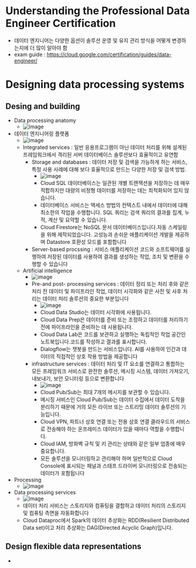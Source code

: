 # Understanding the Professional Data Engineer Certification
- 데이터 엔지니어는 다양한 옵션이 솔루션 운영 및 유지 관리 방식을 어떻게 변경하는지에 더 많이 알아야 함 
- exam guide : https://cloud.google.com/certification/guides/data-engineer/

# Designing data processing systems
## Desing and building 
- Data processing anatomy
  - ![image](https://user-images.githubusercontent.com/47103479/220125000-a4d076e1-ec14-49e3-b93f-3e3e28d7d9ae.png)
- 데이터 엔지니어링 플랫폼  
  - ![image](https://user-images.githubusercontent.com/47103479/220126210-03b17ccd-08e2-41a1-8d9c-2a751351ebd3.png)
  - Integrated services : 일반 응용프로그램이 아닌 데이터 처리를 위해 설계된 프레임워크에서 격리된 서버 데이터베이스 솔루션보다 효율적이고 유연함 
    - Storage and databases : 데이터 저장 및 검색을 가능하게 하는 서비스, 특정 사용 사례에 대해 보다 효율적으로 만드는 다양한 저장 및 검색 방법. 
      - ![image](https://user-images.githubusercontent.com/47103479/220126278-eead3437-abd9-4be5-930e-57a7aa7af6a3.png)
      - Cloud SQL 데이터베이스는 일관된 개별 트랜잭션을 저장하는 데 매우 적합하지만 대량의 비정형 데이터를 저장하는 데는 최적화되어 있지 않습니다.
      - 데이터베이스 서비스는 액세스 방법의 컨텍스트 내에서 데이터에 대해 최소한의 작업을 수행합니다. SQL 쿼리는 검색 쿼리의 결과를 집계, 누적, 계산 및 요약할 수 있습니다.
      - Cloud Firestore는 NoSQL 문서 데이터베이스입니다.자동 스케일링을 위해 제작되었습니다. 고성능과 손쉬운 애플리케이션 개발을 제공하며 Datastore 호환성 모드를 포함합니다
    - Server-based procssing : 서비스 애플리케이션 코드와 소프트웨어를 실행하여 저장된 데이터를 사용하여 결과를 생성하는 작업, 조치 및 변환을 수행할 수 있습니다
  - Artificial intelligence
    - ![image](https://user-images.githubusercontent.com/47103479/220127661-9369cbb4-f2e8-4659-8942-cebd9a52a9e4.png)
    - Pre-and post- processing services : 데이터 정리 또는 처리 후와 같은 처리 전 데이터 및 파이프라인 작업, 데이터 시각화와 같은 사전 및 사후 처리는 데이터 처리 솔루션의 중요한 부분입니다
      - ![image](https://user-images.githubusercontent.com/47103479/220127809-2d7cb5e4-3357-4b8e-9c7e-d46bb84275fd.png)
      - Cloud Data Studio는 데이터 시각화에 사용됩니다.
      - Cloud Data Prep은 데이터를 준비 또는 조정하고 데이터를 처리하기 전에 파이프라인을 준비하는 데 사용됩니다. 
      - Cloud Data Lab은 코드를 보관하고 실행하는 독립적인 작업 공간인 노트북입니다.코드를 작성하고 결과를 표시합니다. 
      - Dialogflow는 챗봇을 만드는 서비스입니다. AI를 사용하여 인간과 데이터의 직접적인 상호 작용 방법을 제공합니다
    - infrastructure services :  데이터 처리 및 IT 요소를 연결하고 통합하는 모든 프레임워크 서비스로 완전한 솔루션, 메시징 시스템, 데이터 가져오기, 내보내기, 보안 모니터링 등으로 변환합니다
      - ![image](https://user-images.githubusercontent.com/47103479/220128078-7385038c-0cf3-448d-8436-01638b7e1eb0.png)
      - Cloud Pub/Sub는 최대 7개의 메시지를 보관할 수 있습니다.
      - 메시징 서비스인 Cloud Pub/Sub는 데이터 수집에서 데이터 도착을 분리하기 때문에 거의 모든 라이브 또는 스트리밍 데이터 솔루션의 기능입니다. 
      - Cloud VPN, 파트너 상호 연결 또는 전용 상호 연결 클라우드의 서비스로 전송해야 하는 온프레미스 데이터가 있을 때마다 역할을 수행합니다. 
      - Cloud IAM, 방화벽 규칙 및 키 관리는 상태와 같은 일부 업종에 매우 중요합니다.
      - 모든 솔루션을 모니터링하고 관리해야 하며 일반적으로 Cloud Console에 표시되는 패널과 스태프 드라이버 모니터링으로 전송되는 데이터가 포함됩니다
- Processing
  - ![image](https://user-images.githubusercontent.com/47103479/220127099-099671cc-2558-486b-a43b-4f71e8672968.png)
- Data processing services 
  - ![image](https://user-images.githubusercontent.com/47103479/220127213-cd99b858-b06f-4362-a982-e3b7cd6d5627.png)
  - 데이터 처리 서비스는 스토리지와 컴퓨팅을 결합하고 데이터 처리의 스토리지 및 컴퓨팅 측면을 자동화합니다
  - Cloud Dataproc에서 Spark의 데이터 추상화는 RDD(Resilient Distributed Data set)이고 처리 추상화는 DAG(Directed Acyclic Graph)입니다.

## Design flexible data representations 
- 
